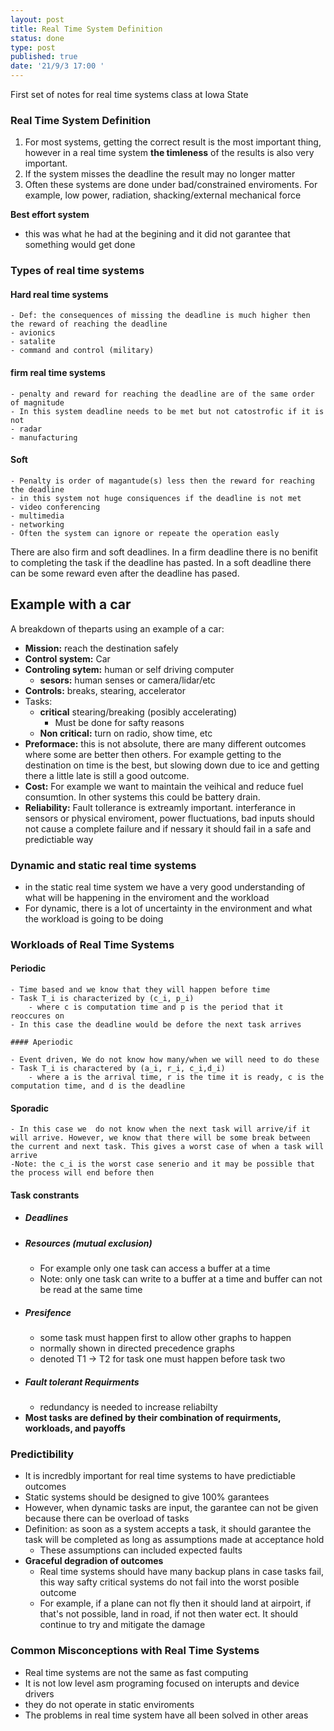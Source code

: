 ```yaml
---
layout: post
title: Real Time System Definition
status: done
type: post
published: true
date: '21/9/3 17:00 '
---
```


First set of notes for real time systems class at Iowa State

### Real Time System Definition
  1. For most systems, getting the correct result is the most important thing, however in a real time system **the timleness** of the results is also very important.
  2. If the system misses the deadline the result may no longer matter
  3. Often these systems are done under bad/constrained enviroments. For example, low power, radiation, shacking/external mechanical force


**Best effort system**
- this was what he had at the begining and it did not garantee that something would get done

### Types of real time systems

#### Hard real time systems
	- Def: the consequences of missing the deadline is much higher then the reward of reaching the deadline
	- avionics
	- satalite
	- command and control (military)
	
#### firm real time systems
	- penalty and reward for reaching the deadline are of the same order of magnitude 
	- In this system deadline needs to be met but not catostrofic if it is not
	- radar 
	- manufacturing
	
#### Soft
	- Penalty is order of magantude(s) less then the reward for reaching the deadline
	- in this system not huge consiquences if the deadline is not met
	- video conferencing
	- multimedia
	- networking
	- Often the system can ignore or repeate the operation easly
	
There are also firm and soft deadlines. In a firm deadline there is no benifit to completing the task if the deadline has pasted. In a soft deadline there can be some reward even after the deadline has pased.


## Example with a car
A breakdown of theparts using an example of a car:
- **Mission:** reach the destination safely
- **Control system:** Car
- **Controling sytem:** human or self driving computer
	- **sesors:** human senses or camera/lidar/etc
- **Controls:** breaks, stearing, accelerator
- Tasks:
	- **critical** stearing/breaking (posibly accelerating)
		- Must be done for safty reasons
	- **Non critical:** turn on radio, show time, etc
- **Preformace:** this is not absolute, there are many different outcomes where some are better then others. For example getting to the destination on time is the best, but slowing down due to ice and getting there a little late is still a good outcome.
- **Cost:** For example we want to maintain the veihical and reduce fuel consumtion. In other systems this could be battery drain.
- **Reliability:** Fault tollerance is extreamly important. interferance in sensors or physical enviroment, power fluctuations, bad inputs should not cause a complete failure and if nessary it should fail in a safe and predictiable way


### Dynamic and static real time systems
- in the static real time system we have a very good understanding of what will be happening in the enviroment and the workload
- For dynamic, there is a lot of uncertainty in the environment and what the workload is going to be doing

### Workloads of Real Time Systems
#### Periodic
	- Time based and we know that they will happen before time
	- Task T_i is characterized by (c_i, p_i) 
		- where c is computation time and p is the period that it reoccures on
	- In this case the deadline would be defore the next task arrives
	
	#### Aperiodic 
	
	- Event driven, We do not know how many/when we will need to do these
	- Task T_i is charactered by (a_i, r_i, c_i,d_i)
		- where a is the arrival time, r is the time it is ready, c is the computation time, and d is the deadline
#### Sporadic 
	- In this case we  do not know when the next task will arrive/if it will arrive. However, we know that there will be some break between the current and next task. This gives a worst case of when a task will arrive
	-Note: the c_i is the worst case senerio and it may be possible that the process will end before then

 #### Task constrants
 - ##### Deadlines
 - ##### Resources (mutual exclusion)
   - For example only one task can access a buffer at a time
   - Note: only one task can write to a buffer at a time and buffer can not be read at the same time
 - ##### Presifence
	- some task must happen first to allow other graphs to happen
	- normally shown in directed precedence graphs
	- denoted T1 -> T2 for task one must happen before task two
  - ##### Fault tolerant Requirments
	- redundancy is needed to increase reliabilty
  - **Most tasks are defined by their combination of requirments, workloads, and payoffs**


### Predictibility
- It is incredbly important for real time systems to have predictiable outcomes
 - Static systems should be designed to give 100% garantees
 - However, when dynamic tasks are input, the garantee can not be given because there can be overload of tasks
 - Definition: as soon as a system accepts a task, it should garantee the task will be completed as long as assumptions made at acceptance hold
	 - These assumptions can included expected faults
 - **Graceful degradion of outcomes**
	 - Real time systems should have many backup plans in case tasks fail, this way safty critical systems do not fail into the worst posible outcome
	 - For example, if a plane can not fly then it should land at airpoirt, if that's not possible, land in road, if not then water ect. It should continue to try and mitigate the damage
 
 ### Common Misconceptions with Real Time Systems
 - Real time systems are not the same as fast computing
 - It is not low level asm programing focused on interupts and device drivers
 - they do not operate in static enviroments
 - The problems in real time system have all been solved in other areas
